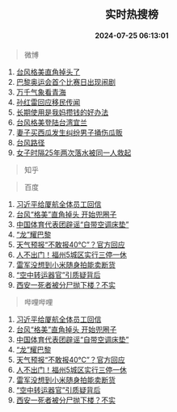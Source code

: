 <div align="center"><h2>实时热搜榜</h2><h4>2024-07-25 06:13:01</h4></div>

> 微博  

1. [台风格美直角掉头了](https://s.weibo.com/weibo?q=%23%E5%8F%B0%E9%A3%8E%E6%A0%BC%E7%BE%8E%E7%9B%B4%E8%A7%92%E6%8E%89%E5%A4%B4%E4%BA%86%23&t=31&band_rank=1&Refer=top)<br />
2. [巴黎奥运会首个比赛日出现闹剧](https://s.weibo.com/weibo?q=%23%E5%B7%B4%E9%BB%8E%E5%A5%A5%E8%BF%90%E4%BC%9A%E9%A6%96%E4%B8%AA%E6%AF%94%E8%B5%9B%E6%97%A5%E5%87%BA%E7%8E%B0%E9%97%B9%E5%89%A7%23&t=31&band_rank=2&Refer=top)<br />
3. [万千气象看青海](https://s.weibo.com/weibo?q=%23%E4%B8%87%E5%8D%83%E6%B0%94%E8%B1%A1%E7%9C%8B%E9%9D%92%E6%B5%B7%23&t=31&band_rank=3&Refer=top)<br />
4. [孙红雷回应移民传闻](https://s.weibo.com/weibo?q=%23%E5%AD%99%E7%BA%A2%E9%9B%B7%E5%9B%9E%E5%BA%94%E7%A7%BB%E6%B0%91%E4%BC%A0%E9%97%BB%23&t=31&band_rank=4&Refer=top)<br />
5. [长期使用是我妈攒钱的好办法](https://s.weibo.com/weibo?q=%23%E9%95%BF%E6%9C%9F%E4%BD%BF%E7%94%A8%E6%98%AF%E6%88%91%E5%A6%88%E6%94%92%E9%92%B1%E7%9A%84%E5%A5%BD%E5%8A%9E%E6%B3%95%23&t=31&band_rank=5&Refer=top)<br />
6. [台风格美登陆台湾宜兰](https://s.weibo.com/weibo?q=%23%E5%8F%B0%E9%A3%8E%E6%A0%BC%E7%BE%8E%E7%99%BB%E9%99%86%E5%8F%B0%E6%B9%BE%E5%AE%9C%E5%85%B0%23&t=31&band_rank=6&Refer=top)<br />
7. [妻子买西瓜发生纠纷男子捅伤瓜贩](https://s.weibo.com/weibo?q=%23%E5%A6%BB%E5%AD%90%E4%B9%B0%E8%A5%BF%E7%93%9C%E5%8F%91%E7%94%9F%E7%BA%A0%E7%BA%B7%E7%94%B7%E5%AD%90%E6%8D%85%E4%BC%A4%E7%93%9C%E8%B4%A9%23&t=31&band_rank=7&Refer=top)<br />
8. [台风路径](https://s.weibo.com/weibo?q=%E5%8F%B0%E9%A3%8E%E8%B7%AF%E5%BE%84&t=31&band_rank=8&Refer=top)<br />
9. [女子时隔25年两次落水被同一人救起](https://s.weibo.com/weibo?q=%23%E5%A5%B3%E5%AD%90%E6%97%B6%E9%9A%9425%E5%B9%B4%E4%B8%A4%E6%AC%A1%E8%90%BD%E6%B0%B4%E8%A2%AB%E5%90%8C%E4%B8%80%E4%BA%BA%E6%95%91%E8%B5%B7%23&t=31&band_rank=9&Refer=top)<br />

> 知乎  


> 百度  

1. [习近平给厦航全体员工回信](https://www.baidu.com/s?wd=%E4%B9%A0%E8%BF%91%E5%B9%B3%E7%BB%99%E5%8E%A6%E8%88%AA%E5%85%A8%E4%BD%93%E5%91%98%E5%B7%A5%E5%9B%9E%E4%BF%A1&sa=fyb_news&rsv_dl=fyb_news)<br />
2. [台风“格美”直角掉头 开始兜圈子](https://www.baidu.com/s?wd=%E5%8F%B0%E9%A3%8E%E2%80%9C%E6%A0%BC%E7%BE%8E%E2%80%9D%E7%9B%B4%E8%A7%92%E6%8E%89%E5%A4%B4+%E5%BC%80%E5%A7%8B%E5%85%9C%E5%9C%88%E5%AD%90&sa=fyb_news&rsv_dl=fyb_news)<br />
3. [中国体育代表团辟谣“自带空调床垫”](https://www.baidu.com/s?wd=%E4%B8%AD%E5%9B%BD%E4%BD%93%E8%82%B2%E4%BB%A3%E8%A1%A8%E5%9B%A2%E8%BE%9F%E8%B0%A3%E2%80%9C%E8%87%AA%E5%B8%A6%E7%A9%BA%E8%B0%83%E5%BA%8A%E5%9E%AB%E2%80%9D&sa=fyb_news&rsv_dl=fyb_news)<br />
4. [“龙”耀巴黎](https://www.baidu.com/s?wd=%E2%80%9C%E9%BE%99%E2%80%9D%E8%80%80%E5%B7%B4%E9%BB%8E&sa=fyb_news&rsv_dl=fyb_news)<br />
5. [天气预报“不敢报40℃”？官方回应](https://www.baidu.com/s?wd=%E5%A4%A9%E6%B0%94%E9%A2%84%E6%8A%A5%E2%80%9C%E4%B8%8D%E6%95%A2%E6%8A%A540%E2%84%83%E2%80%9D%EF%BC%9F%E5%AE%98%E6%96%B9%E5%9B%9E%E5%BA%94&sa=fyb_news&rsv_dl=fyb_news)<br />
6. [人不出门！福州5城区实行三停一休](https://www.baidu.com/s?wd=%E4%BA%BA%E4%B8%8D%E5%87%BA%E9%97%A8%EF%BC%81%E7%A6%8F%E5%B7%9E5%E5%9F%8E%E5%8C%BA%E5%AE%9E%E8%A1%8C%E4%B8%89%E5%81%9C%E4%B8%80%E4%BC%91&sa=fyb_news&rsv_dl=fyb_news)<br />
7. [雷军没想到小米随身拍能卖断货](https://www.baidu.com/s?wd=%E9%9B%B7%E5%86%9B%E6%B2%A1%E6%83%B3%E5%88%B0%E5%B0%8F%E7%B1%B3%E9%9A%8F%E8%BA%AB%E6%8B%8D%E8%83%BD%E5%8D%96%E6%96%AD%E8%B4%A7&sa=fyb_news&rsv_dl=fyb_news)<br />
8. [“空中转运器官”引质疑背后](https://www.baidu.com/s?wd=%E2%80%9C%E7%A9%BA%E4%B8%AD%E8%BD%AC%E8%BF%90%E5%99%A8%E5%AE%98%E2%80%9D%E5%BC%95%E8%B4%A8%E7%96%91%E8%83%8C%E5%90%8E&sa=fyb_news&rsv_dl=fyb_news)<br />
9. [西安一死者被分尸抛下楼？不实](https://www.baidu.com/s?wd=%E8%A5%BF%E5%AE%89%E4%B8%80%E6%AD%BB%E8%80%85%E8%A2%AB%E5%88%86%E5%B0%B8%E6%8A%9B%E4%B8%8B%E6%A5%BC%EF%BC%9F%E4%B8%8D%E5%AE%9E&sa=fyb_news&rsv_dl=fyb_news)<br />

> 哔哩哔哩  

1. [习近平给厦航全体员工回信](https://www.baidu.com/s?wd=%E4%B9%A0%E8%BF%91%E5%B9%B3%E7%BB%99%E5%8E%A6%E8%88%AA%E5%85%A8%E4%BD%93%E5%91%98%E5%B7%A5%E5%9B%9E%E4%BF%A1&sa=fyb_news&rsv_dl=fyb_news)<br />
2. [台风“格美”直角掉头 开始兜圈子](https://www.baidu.com/s?wd=%E5%8F%B0%E9%A3%8E%E2%80%9C%E6%A0%BC%E7%BE%8E%E2%80%9D%E7%9B%B4%E8%A7%92%E6%8E%89%E5%A4%B4+%E5%BC%80%E5%A7%8B%E5%85%9C%E5%9C%88%E5%AD%90&sa=fyb_news&rsv_dl=fyb_news)<br />
3. [中国体育代表团辟谣“自带空调床垫”](https://www.baidu.com/s?wd=%E4%B8%AD%E5%9B%BD%E4%BD%93%E8%82%B2%E4%BB%A3%E8%A1%A8%E5%9B%A2%E8%BE%9F%E8%B0%A3%E2%80%9C%E8%87%AA%E5%B8%A6%E7%A9%BA%E8%B0%83%E5%BA%8A%E5%9E%AB%E2%80%9D&sa=fyb_news&rsv_dl=fyb_news)<br />
4. [“龙”耀巴黎](https://www.baidu.com/s?wd=%E2%80%9C%E9%BE%99%E2%80%9D%E8%80%80%E5%B7%B4%E9%BB%8E&sa=fyb_news&rsv_dl=fyb_news)<br />
5. [天气预报“不敢报40℃”？官方回应](https://www.baidu.com/s?wd=%E5%A4%A9%E6%B0%94%E9%A2%84%E6%8A%A5%E2%80%9C%E4%B8%8D%E6%95%A2%E6%8A%A540%E2%84%83%E2%80%9D%EF%BC%9F%E5%AE%98%E6%96%B9%E5%9B%9E%E5%BA%94&sa=fyb_news&rsv_dl=fyb_news)<br />
6. [人不出门！福州5城区实行三停一休](https://www.baidu.com/s?wd=%E4%BA%BA%E4%B8%8D%E5%87%BA%E9%97%A8%EF%BC%81%E7%A6%8F%E5%B7%9E5%E5%9F%8E%E5%8C%BA%E5%AE%9E%E8%A1%8C%E4%B8%89%E5%81%9C%E4%B8%80%E4%BC%91&sa=fyb_news&rsv_dl=fyb_news)<br />
7. [雷军没想到小米随身拍能卖断货](https://www.baidu.com/s?wd=%E9%9B%B7%E5%86%9B%E6%B2%A1%E6%83%B3%E5%88%B0%E5%B0%8F%E7%B1%B3%E9%9A%8F%E8%BA%AB%E6%8B%8D%E8%83%BD%E5%8D%96%E6%96%AD%E8%B4%A7&sa=fyb_news&rsv_dl=fyb_news)<br />
8. [“空中转运器官”引质疑背后](https://www.baidu.com/s?wd=%E2%80%9C%E7%A9%BA%E4%B8%AD%E8%BD%AC%E8%BF%90%E5%99%A8%E5%AE%98%E2%80%9D%E5%BC%95%E8%B4%A8%E7%96%91%E8%83%8C%E5%90%8E&sa=fyb_news&rsv_dl=fyb_news)<br />
9. [西安一死者被分尸抛下楼？不实](https://www.baidu.com/s?wd=%E8%A5%BF%E5%AE%89%E4%B8%80%E6%AD%BB%E8%80%85%E8%A2%AB%E5%88%86%E5%B0%B8%E6%8A%9B%E4%B8%8B%E6%A5%BC%EF%BC%9F%E4%B8%8D%E5%AE%9E&sa=fyb_news&rsv_dl=fyb_news)<br />
